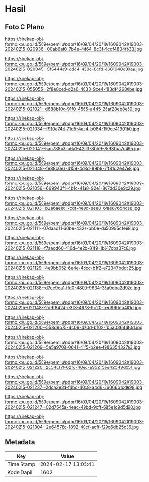 # Hasil

## Foto C Plano

https://sirekap-obj-formc.kpu.go.id/569e/pemilu/pdpr/16/09/04/20/19/1609042019003-20240215-020936--00ab6af0-7b4e-4d64-8c3f-9cdf4804fb33.jpg

https://sirekap-obj-formc.kpu.go.id/569e/pemilu/pdpr/16/09/04/20/19/1609042019003-20240215-020945--5f5444a9-cdc4-420e-8cfd-d681648c30aa.jpg

https://sirekap-obj-formc.kpu.go.id/569e/pemilu/pdpr/16/09/04/20/19/1609042019003-20240215-055055--2f8e8ced-d2a6-4633-9ce4-f83df42680be.jpg

https://sirekap-obj-formc.kpu.go.id/569e/pemilu/pdpr/16/09/04/20/19/1609042019003-20240215-021021--d688b10c-91f0-4565-a445-26af28eb8e50.jpg

https://sirekap-obj-formc.kpu.go.id/569e/pemilu/pdpr/16/09/04/20/19/1609042019003-20240215-021034--f910a74d-71d5-4ae4-b084-159ce41901b0.jpg

https://sirekap-obj-formc.kpu.go.id/569e/pemilu/pdpr/16/09/04/20/19/1609042019003-20240215-021041--5ac788b8-b6a1-42d3-8b59-7593fba7c495.jpg

https://sirekap-obj-formc.kpu.go.id/569e/pemilu/pdpr/16/09/04/20/19/1609042019003-20240215-021048--fe88c6ea-4159-4d8d-89b8-7ff81d2e47e8.jpg

https://sirekap-obj-formc.kpu.go.id/569e/pemilu/pdpr/16/09/04/20/19/1609042019003-20240215-021056--669943f4-4b1c-41a8-92e1-807dd30e9c29.jpg

https://sirekap-obj-formc.kpu.go.id/569e/pemilu/pdpr/16/09/04/20/19/1609042019003-20240215-021103--b2a6aee6-7cdf-4e9d-8ee0-6fae87654ce8.jpg

https://sirekap-obj-formc.kpu.go.id/569e/pemilu/pdpr/16/09/04/20/19/1609042019003-20240215-021111--07daad11-60be-432e-bb0e-da50995cfe98.jpg

https://sirekap-obj-formc.kpu.go.id/569e/pemilu/pdpr/16/09/04/20/19/1609042019003-20240215-021118--f7aacd60-416d-4e2b-81f9-1b617cba37c8.jpg

https://sirekap-obj-formc.kpu.go.id/569e/pemilu/pdpr/16/09/04/20/19/1609042019003-20240215-021129--4e9bb052-6e4e-4dcc-b1f2-e72347bddc25.jpg

https://sirekap-obj-formc.kpu.go.id/569e/pemilu/pdpr/16/09/04/20/19/1609042019003-20240215-021138--d7ee9ea1-ffd0-4800-9634-35a9dba2d92c.jpg

https://sirekap-obj-formc.kpu.go.id/569e/pemilu/pdpr/16/09/04/20/19/1609042019003-20240215-021148--2d9f8424-e3f3-4978-9c20-aed960eb401d.jpg

https://sirekap-obj-formc.kpu.go.id/569e/pemilu/pdpr/16/09/04/20/19/1609042019003-20240215-021200--558d9b75-4c09-420d-bf02-fb5a03644f0d.jpg

https://sirekap-obj-formc.kpu.go.id/569e/pemilu/pdpr/16/09/04/20/19/1609042019003-20240215-021209--5a5a9708-0641-41f5-b2ee-f986354327e3.jpg

https://sirekap-obj-formc.kpu.go.id/569e/pemilu/pdpr/16/09/04/20/19/1609042019003-20240215-021226--2c54cf7f-02fc-48ec-a952-3be42349d951.jpg

https://sirekap-obj-formc.kpu.go.id/569e/pemilu/pdpr/16/09/04/20/19/1609042019003-20240215-021237--2dca3e3d-f4bc-40c8-a4d6-36066b1cd698.jpg

https://sirekap-obj-formc.kpu.go.id/569e/pemilu/pdpr/16/09/04/20/19/1609042019003-20240215-021247--02d7545a-4eac-49bd-9cff-685e1c9d5d90.jpg

https://sirekap-obj-formc.kpu.go.id/569e/pemilu/pdpr/16/09/04/20/19/1609042019003-20240215-021304--2e64578c-1892-40cf-acff-f29c6db25c36.jpg


## Metadata

| Key        | Value               |
| ---------- | ------------------- |
| Time Stamp | 2024-02-17 13:05:41 |
| Kode Dapil | 1602                |



